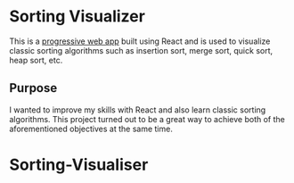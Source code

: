 # Sorting Visualizer

This is a [progressive web app](https://developers.google.com/web/progressive-web-apps) built using React and is used to visualize classic sorting algorithms such as insertion sort, merge sort, quick sort, heap sort, etc.


## Purpose

I wanted to improve my skills with React and also learn classic sorting algorithms. This project turned out to be a great way to achieve both of the aforementioned objectives at the same time.

# Sorting-Visualiser
